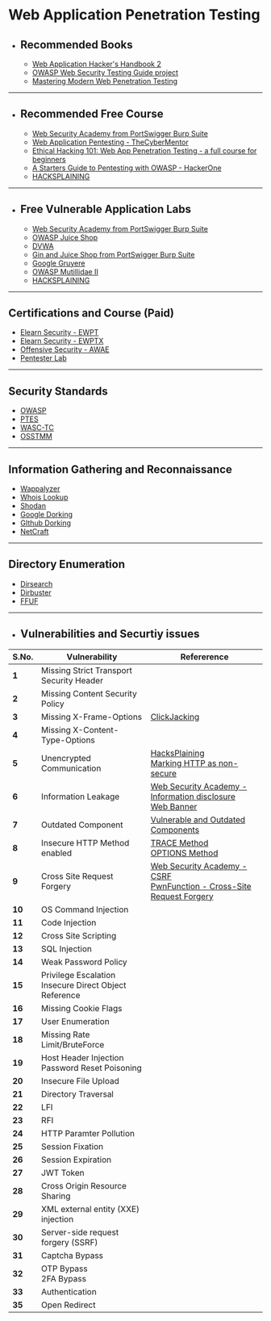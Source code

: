 # Web Application Penetration Testing
- ## Recommended Books
  - [Web Application Hacker's Handbook 2](https://github.com/0x000NULL/CSSR/blob/master/DOWNLOADED/OSCPRepo-master/PDFs%26Documents/Recommended%20Books/The%20Web%20Application%20Hackers%20Handbook%202nd%20Edition.pdf)
  - [OWASP Web Security Testing Guide project](https://github.com/OWASP/wstg/releases/download/v4.2/wstg-v4.2.pdf)
  - [Mastering Modern Web Penetration Testing](https://dl.hellodigi.ir/dl.hellodigi.ir/dl/book/Mastering%20Modern%20Web%20Penetration.pdf)

___

- ## Recommended Free Course
  - [Web Security Academy from PortSwigger Burp Suite](https://portswigger.net/web-security/dashboard)
  - [Web Application Pentesting - TheCyberMentor](https://www.youtube.com/playlist?list=PLLKT__MCUeixCoi2jtP2Jj8nZzM4MOzBL)
  - [Ethical Hacking 101: Web App Penetration Testing - a full course for beginners](https://www.youtube.com/watch?v=2_lswM1S264&t=34s)
  - [A Starters Guide to Pentesting with OWASP - HackerOne](https://www.youtube.com/watch?v=AO_sqXb-gKE)
  - [HACKSPLAINING](https://www.hacksplaining.com/)

___

- ## Free Vulnerable Application Labs
  - [Web Security Academy from PortSwigger Burp Suite](https://portswigger.net/web-security/dashboard)
  - [OWASP Juice Shop](https://github.com/juice-shop/juice-shop)
  - [DVWA](https://github.com/digininja/DVWA)
  - [Gin and Juice Shop from PortSwigger Burp Suite](https://ginandjuice.shop/)
  - [Google Gruyere](https://google-gruyere.appspot.com/)
  - [OWASP Mutillidae II](https://github.com/webpwnized/mutillidae)
  - [HACKSPLAINING](https://www.hacksplaining.com/)
  
___

## Certifications and Course (Paid)
  - [Elearn Security - EWPT](https://elearnsecurity.com/product/ewpt-certification/)
  - [Elearn Security - EWPTX](https://elearnsecurity.com/product/ewptxv2-certification/)
  - [Offensive Security - AWAE](https://www.offensive-security.com/awae-oswe/)
  - [Pentester Lab](https://pentesterlab.com/)
___

## Security Standards 
  - [OWASP](https://owasp.org/)
  - [PTES](http://www.pentest-standard.org/index.php/Main_Page)
  - [WASC-TC](http://projects.webappsec.org/w/page/13246978/Threat%20Classification)
  - [OSSTMM](https://www.isecom.org/OSSTMM.3.pdf)
  
___

## Information Gathering and Reconnaissance
  - [Wappalyzer](https://www.wappalyzer.com/)
  - [Whois Lookup](https://whois.domaintools.com/)
  - [Shodan](https://www.shodan.io/)
  - [Google Dorking](https://tryhackme.com/room/googledorking)
  - [GIthub Dorking](https://www.youtube.com/watch?v=l0YsEk_59fQ)
  - [NetCraft](https://sitereport.netcraft.com/)
  
___

## Directory Enumeration
  - [Dirsearch](https://github.com/maurosoria/dirsearch)
  - [Dirbuster](https://www.kali.org/tools/dirbuster/)
  - [FFUF](https://github.com/ffuf/ffuf)

___

- ## Vulnerabilities and Securtiy issues

S.No. | Vulnerability | Refererence
--- | --- | ---
**1** | Missing Strict Transport Security Header |
**2** | Missing Content Security Policy |
**3** | Missing X-Frame-Options |[ClickJacking](https://portswigger.net/web-security/clickjacking)
**4** | Missing X-Content-Type-Options |
**5** | Unencrypted Communication |[HacksPlaining](https://www.hacksplaining.com/exercises/unencrypted-communication)<br>[Marking HTTP as non-secure](https://www.chromium.org/Home/chromium-security/marking-http-as-non-secure/)
**6** | Information Leakage |[Web Security Academy - Information disclosure](https://portswigger.net/web-security/information-disclosure)<br>[Web Banner](https://www.acunetix.com/blog/articles/configure-web-server-disclose-identity/)
**7** | Outdated Component |[Vulnerable and Outdated Components](https://owasp.org/Top10/A06_2021-Vulnerable_and_Outdated_Components/)
**8** | Insecure HTTP Method enabled | [TRACE Method](https://portswigger.net/kb/issues/00500a00_http-trace-method-is-enabled)<br>[OPTIONS Method](https://www.invicti.com/web-vulnerability-scanner/vulnerabilities/options-method-enabled/)
**9** | Cross Site Request Forgery |[Web Security Academy - CSRF](https://portswigger.net/web-security/csrf)<br>[PwnFunction - Cross-Site Request Forgery](https://www.youtube.com/watch?v=eWEgUcHPle0)
**10** | OS Command Injection |
**11** | Code Injection |
**12** | Cross Site Scripting |
**13** | SQL Injection |
**14** | Weak Password Policy |
**15** | Privilege Escalation<br>Insecure Direct Object Reference |
**16** | Missing Cookie Flags |
**17** | User Enumeration |
**18** | Missing Rate Limit/BruteForce |
**19** | Host Header Injection<br>Password Reset Poisoning |
**20** | Insecure File Upload |
**21** | Directory Traversal |
**22** | LFI |
**23** | RFI |
**24** | HTTP Paramter Pollution |
**25** | Session Fixation |
**26** | Session Expiration |
**27** | JWT Token |
**28** | Cross Origin Resource Sharing |
**29** | XML external entity (XXE) injection |
**30** | Server-side request forgery (SSRF) |
**31** | Captcha Bypass |
**32** | OTP Bypass<br>2FA Bypass |
**33** | Authentication |
**35** | Open Redirect |




 

